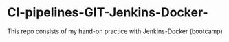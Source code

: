 # CI-pipelines-GIT-Jenkins-Docker-
This repo consists of my hand-on practice with Jenkins-Docker (bootcamp)
